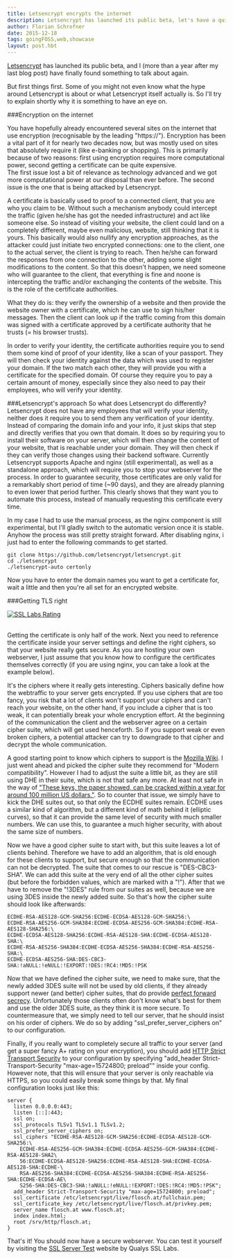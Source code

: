 ```yaml
---
title: Letsencrypt encrypts the internet
description: Letsencrypt has launched its public beta, let's have a quick look at it
author: Florian Schrofner
date: 2015-12-18
tags: goingFOSS,web,showcase
layout: post.hbt
---
```


[Letsencrypt](https://letsencrypt.org/) has launched its public beta, and I (more than a year after my last blog post) have finally found something to talk about again. 

But first things first. Some of you might not even know what the hype around Letsencrypt is about or what Letsencrypt itself actually is. So I'll try to explain shortly why it is something to have an eye on.

###Encryption on the internet

You have hopefully already encountered several sites on the internet that use encryption (recognisable by the leading "https://"). Encryption has been a vital part of it for nearly two decades now, but was mostly used on sites that absolutely require it (like e-banking or shopping). This is primarily because of two reasons: first using encryption requires more computational power, second getting a certificate can be quite expensive.  
The first issue lost a bit of relevance as technology advanced and we got more computational power at our disposal than ever before. The second issue is the one that is being attacked by Letsencrypt.

A certificate is basically used to proof to a connected client, that you are who you claim to be. Without such a mechanism anybody could intercept the traffic (given he/she has got the needed infrastructure) and act like someone else. So instead of visiting your website, the client could land on a completely different, maybe even malicious, website, still thinking that it is yours. This basically would also nullify any encryption approaches, as the attacker could just initiate two encrypted connections: one to the client, one to the actual server, the client is trying to reach. Then he/she can forward the responses from one connection to the other, adding some slight modifications to the content.
So that this doesn't happen, we need someone who will guarantee to the client, that everything is fine and noone is intercepting the traffic and/or exchanging the contents of the website.
This is the role of the certificate authorities.

What they do is: they verify the ownership of a website and then provide the website owner with a certificate, which he can use to sign his/her messages. Then the client can look up if the traffic coming from this domain was signed with a certificate approved by a certificate authority that he trusts (= his browser trusts).

In order to verify your identity, the certificate authorities require you to send them some kind of proof of your identity, like a scan of your passport. They will then check your identity against the data which was used to register your domain. If the two match each other, they will provide you with a certificate for the specified domain. Of course they require you to pay a certain amount of money, especially since they also need to pay their employees, who will verify your identity.

###Letsencrypt's approach
So what does Letsencrypt do differently?
Letsencrypt does not have any employees that will verify your identity, neither does it require you to send them any verification of your identity. Instead of comparing the domain info and your info, it just skips that step and directly verifies that you own that domain. It does so by requiring you to install their software on your server, which will then change the content of your website, that is reachable under your domain. They will then check if they can verify those changes using their backend software. Currently Letsencrypt supports Apache and nginx (still experimental), as well as a standalone approach, which will require you to stop your webserver for the process. In order to guarantee security, those certificates are only valid for a remarkably short period of time (~90 days), and they are already planning to even lower that period further. This clearly shows that they want you to automate this process, instead of manually requesting this certificate every time.

In my case I had to use the manual process, as the nginx component is still experimental, but I'll gladly switch to the automatic version once it is stable. Anyhow the process was still pretty straight forward. After disabling nginx, i just had to enter the following commands to get started.

<pre><code class="language-bash">git clone https://github.com/letsencrypt/letsencrypt.git
cd ./letsencrypt
./letsencrypt-auto certonly</pre></code>

Now you have to enter the domain names you want to get a certificate for, wait a little and then you're all set for an encrypted website.

###Getting TLS right
<div id="pictures">
    <a href="/images/blog/2015/12/ssl_rating.png" title="SSL Labs Rating">
        <img src="/images/blog/2015/12/ssl_rating_thumb.png" alt="SSL Labs Rating">
    </a>
</div>
<br/>

Getting the certificate is only half of the work. Next you need to reference the certificate inside your server settings and define the right ciphers, so that your website really gets secure. As you are hosting your own webserver, I just assume that you know how to configure the certificates themselves correctly (if you are using nginx, you can take a look at the example below).

It's the ciphers where it really gets interesting. Ciphers basically define how the webtraffic to your server gets encrypted. If you use ciphers that are too fancy, you risk that a lot of clients won't support your ciphers and can't reach your website, on the other hand, if you include a cipher that is too weak, it can potentially break your whole encryption effort. At the beginning of the communication the client and the webserver agree on a certain cipher suite, which will get used henceforth. So if you support weak or even broken ciphers, a potential attacker can try to downgrade to that cipher and decrypt the whole communication.

A good starting point to know which ciphers to support is the [Mozilla Wiki](https://wiki.mozilla.org/Security/Server_Side_TLS). I just went ahead and picked the cipher suite they recommend for "Modern compatibility". However I had to adjust the suite a little bit, as they are still using <span data-tooltip class="has-tip" title="Diffie-Hellman key exchange">DHE</span> in their suite, which is not that safe any more. At least not safe in the way of ["These keys, the paper showed, can be cracked within a year for around 100 million US dollars."](http://arstechnica.com/security/2015/11/op-ed-how-did-they-break-diffie-hellman/). So to counter that issue, we simply have to kick the DHE suites out, so that only the <span data-tooltip class="has-tip" title="Elliptic Curve Diffie-Hellman key exchange">ECDHE</span> suites remain. ECDHE uses a similar kind of algorithm, but a different kind of math behind it (elliptic curves), so that it can provide the same level of security with much smaller numbers. We can use this, to guarantee a much higher security, with about the same size of numbers.

Now we have a good cipher suite to start with, but this suite leaves a lot of clients behind. Therefore we have to add an algorithm, that is old enough for these clients to support, but secure enough so that the communication can not be decrypted. The suite that comes to our rescue is "DES-CBC3-SHA". We can add this suite at the very end of all the other cipher suites (but before the forbidden values, which are marked with a "!"). After that we have to remove the "!3DES" rule from our suites as well, because we are using 3DES inside the newly added suite. So that's how the cipher suite should look like afterwards:

<pre><code class="language-markup">ECDHE-RSA-AES128-GCM-SHA256:ECDHE-ECDSA-AES128-GCM-SHA256:\
ECDHE-RSA-AES256-GCM-SHA384:ECDHE-ECDSA-AES256-GCM-SHA384:ECDHE-RSA-AES128-SHA256:\
ECDHE-ECDSA-AES128-SHA256:ECDHE-RSA-AES128-SHA:ECDHE-ECDSA-AES128-SHA:\
ECDHE-RSA-AES256-SHA384:ECDHE-ECDSA-AES256-SHA384:ECDHE-RSA-AES256-SHA:\
ECDHE-ECDSA-AES256-SHA:DES-CBC3-SHA:!aNULL:!eNULL:!EXPORT:!DES:!RC4:!MD5:!PSK
</pre></code>

Now that we have defined the cipher suite, we need to make sure, that the newly added 3DES suite will not be used by old clients, if they already support newer (and better) cipher suites, that do provide [perfect forward secrecy](https://en.wikipedia.org/wiki/Forward_secrecy). Unfortunately those clients often don't know what's best for them and use the older 3DES suite, as they think it is more secure. To countermeasure that, we simply need to tell our server, that he should insist on his order of ciphers. We do so by adding "ssl_prefer_server_ciphers on" to our configuration.

Finally, if you really want to completely secure all traffic to your server (and get a super fancy A+ rating on your encryption), you should add [HTTP Strict Transport Security](https://en.wikipedia.org/wiki/HTTP_Strict_Transport_Security) to your configuration by specifying "add_header Strict-Transport-Security "max-age=15724800; preload"" inside your config. However note, that this will ensure that your server is only reachable via HTTPS, so you could easily break some things by that. My final configuration looks just like this:

<pre><code class="language-nginx">server {
  listen 0.0.0.0:443;
  listen [::]:443;
  ssl on;
  ssl_protocols TLSv1 TLSv1.1 TLSv1.2;
  ssl_prefer_server_ciphers on;
  ssl_ciphers "ECDHE-RSA-AES128-GCM-SHA256:ECDHE-ECDSA-AES128-GCM-SHA256:\
    ECDHE-RSA-AES256-GCM-SHA384:ECDHE-ECDSA-AES256-GCM-SHA384:ECDHE-RSA-AES128-SHA2\
    56:ECDHE-ECDSA-AES128-SHA256:ECDHE-RSA-AES128-SHA:ECDHE-ECDSA-AES128-SHA:ECDHE-\
    RSA-AES256-SHA384:ECDHE-ECDSA-AES256-SHA384:ECDHE-RSA-AES256-SHA:ECDHE-ECDSA-AE\
    S256-SHA:DES-CBC3-SHA:!aNULL:!eNULL:!EXPORT:!DES:!RC4:!MD5:!PSK";
  add_header Strict-Transport-Security "max-age=15724800; preload";
  ssl_certificate /etc/letsencrypt/live/flosch.at/fullchain.pem;
  ssl_certificate_key /etc/letsencrypt/live/flosch.at/privkey.pem;
  server_name flosch.at www.flosch.at;
  index index.html;
  root /srv/http/flosch.at;
}</pre></code>

That's it! You should now have a secure webserver. You can test it yourself by visiting the [SSL Server Test](https://www.ssllabs.com/ssltest/) website by Qualys SSL Labs.
